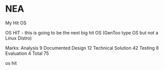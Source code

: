 NEA
========================
My Hit OS

OS HIT - this is going to be the next big hit OS (GenToo type OS but not a Linux Distro)  



Marks:
Analysis                        9
Documented Design    12
Technical Solution        42
Testing                         8
Evaluation                   4
Total                            75



os hit